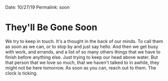 Date: 10/27/19
Permalink: soon

# They'll Be Gone Soon

We try to keep in touch. It's a thought in the back of our minds. To call them as soon as we can, or to stop by and just say hello. And then we get busy with work, and errands, and a list of so many others things that we have to finish before anything else. Just trying to keep our head above water. But that person that we love so much, that we haven't talked to in awhile, they might not be here tomorrow. As soon as you can, reach out to them. The clock is ticking.